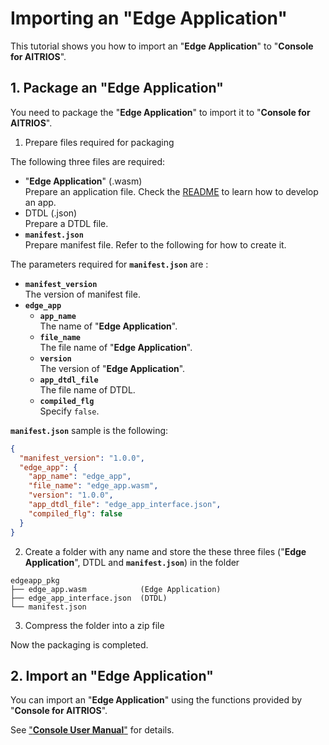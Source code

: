# Importing an "**Edge Application**"

This tutorial shows you how to import an "**Edge Application**" to "**Console for AITRIOS**".

## 1. Package an "**Edge Application**"

You need to package the "**Edge Application**" to import it to "**Console for AITRIOS**".

1. Prepare files required for packaging

The following three files are required:
- "**Edge Application**" (.wasm)<br>
Prepare an application file. Check the [README](../1_develop_edge_app/README.md) to learn how to develop an app.
- DTDL (.json)<br>
Prepare a DTDL file.
- **`manifest.json`**<br>
Prepare manifest file. Refer to the following for how to create it.

The parameters required for **`manifest.json`** are :

- **`manifest_version`**<br>
The version of manifest file.
- **`edge_app`**
  - **`app_name`**<br>
  The name of "**Edge Application**".
  - **`file_name`**<br>
  The file name of "**Edge Application**".
  - **`version`**<br>
  The version of "**Edge Application**".
  - **`app_dtdl_file`**<br>
  The file name of DTDL.
  - **`compiled_flg`**<br>
  Specify `false`.

**`manifest.json`** sample is the following:
```json
{
  "manifest_version": "1.0.0",
  "edge_app": {
    "app_name": "edge_app",
    "file_name": "edge_app.wasm",
    "version": "1.0.0",
    "app_dtdl_file": "edge_app_interface.json",
    "compiled_flg": false
  }
}
```

2. Create a folder with any name and store the these three files ("**Edge Application**", DTDL and **`manifest.json`**) in the folder

```
edgeapp_pkg
├── edge_app.wasm            (Edge Application)
├── edge_app_interface.json  (DTDL)
└── manifest.json
```

3. Compress the folder into a zip file

Now the packaging is completed.


## 2. Import an "**Edge Application**"

You can import an "**Edge Application**" using the functions provided by "**Console for AITRIOS**".

See ["**Console User Manual**"](https://developer.aitrios.sony-semicon.com/en/edge-ai-sensing/documents/console-v2/console-user-manual/) for details.
